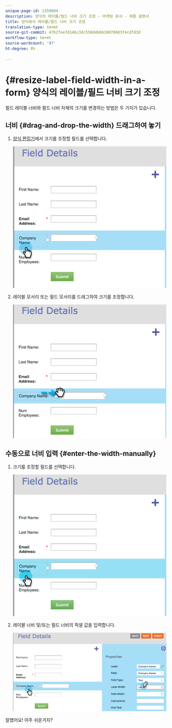 ```yaml
---
unique-page-id: 2359604
description: 양식의 레이블/필드 너비 크기 조정 - 마케팅 문서 - 제품 설명서
title: 양식에서 레이블/필드 너비 크기 조정
translation-type: tm+mt
source-git-commit: 47b2fee7d146c3dc558d4bbb10070683f4cdfd3d
workflow-type: tm+mt
source-wordcount: '97'
ht-degree: 0%

---
```



# {#resize-label-field-width-in-a-form} 양식의 레이블/필드 너비 크기 조정

필드 레이블 너비와 필드 너비 자체의 크기를 변경하는 방법은 두 가지가 있습니다.

## 너비 {#drag-and-drop-the-width} 드래그하여 놓기

1. [양식 편집기](../../../../product-docs/demand-generation/forms/form-actions/edit-a-form.md)에서 크기를 조정할 필드를 선택합니다.

   ![](assets/image2014-9-15-15-3a24-3a0.png)

1. 레이블 모서리 또는 필드 모서리를 드래그하여 크기를 조정합니다.

   ![](assets/image2014-9-15-15-3a24-3a14.png)

## 수동으로 너비 입력 {#enter-the-width-manually}

1. 크기를 조정할 필드를 선택합니다.

   ![](assets/image2014-9-15-15-3a24-3a28.png)

1. 레이블 너비 및/또는 필드 너비의 픽셀 값을 입력합니다.

   ![](assets/image2014-9-15-15-3a24-3a36.png)

잘했어요! 아주 쉬운거지?
